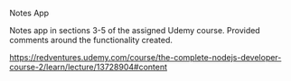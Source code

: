Notes App

Notes app in sections 3-5 of the assigned Udemy course. Provided comments around the functionality created.

https://redventures.udemy.com/course/the-complete-nodejs-developer-course-2/learn/lecture/13728904#content
